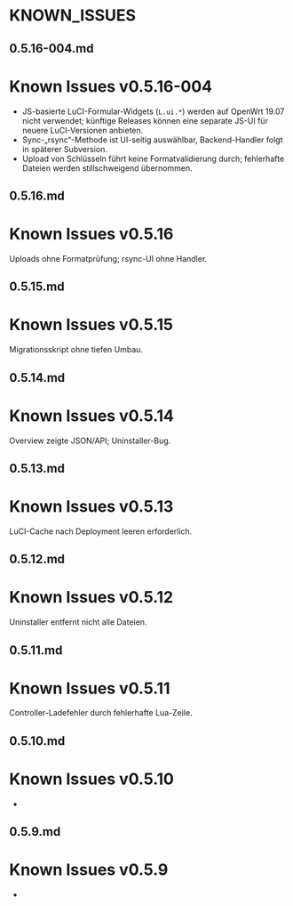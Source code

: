 # KNOWN_ISSUES

## 0.5.16-004.md

# Known Issues v0.5.16-004

- JS-basierte LuCI-Formular-Widgets (`L.ui.*`) werden auf OpenWrt 19.07 nicht verwendet; künftige Releases können eine
  separate JS-UI für neuere LuCI-Versionen anbieten.
- Sync-„rsync“-Methode ist UI-seitig auswählbar, Backend-Handler folgt in späterer Subversion.
- Upload von Schlüsseln führt keine Formatvalidierung durch; fehlerhafte Dateien werden stillschweigend übernommen.

## 0.5.16.md

# Known Issues v0.5.16

Uploads ohne Formatprüfung; rsync-UI ohne Handler.

## 0.5.15.md

# Known Issues v0.5.15

Migrationsskript ohne tiefen Umbau.

## 0.5.14.md

# Known Issues v0.5.14

Overview zeigte JSON/API; Uninstaller-Bug.

## 0.5.13.md

# Known Issues v0.5.13

LuCI-Cache nach Deployment leeren erforderlich.

## 0.5.12.md

# Known Issues v0.5.12

Uninstaller entfernt nicht alle Dateien.

## 0.5.11.md

# Known Issues v0.5.11

Controller-Ladefehler durch fehlerhafte Lua-Zeile.

## 0.5.10.md

# Known Issues v0.5.10

-

## 0.5.9.md

# Known Issues v0.5.9

-

